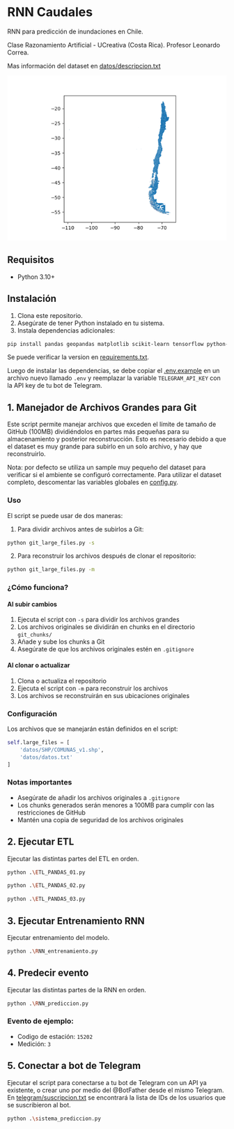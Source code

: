 # RNN Caudales
RNN para predicción de inundaciones en Chile.

Clase Razonamiento Artificial - UCreativa (Costa Rica). Profesor Leonardo Correa.


Mas información del dataset en [datos/descripcion.txt](datos/descripcion.txt)


![datos/descripcion.txt](mapa.png)

## Requisitos

- Python 3.10+

## Instalación

1. Clona este repositorio.
2. Asegúrate de tener Python instalado en tu sistema.
3. Instala dependencias adicionales:

```bash
pip install pandas geopandas matplotlib scikit-learn tensorflow python-telegram-bot urllib3 six python-dotenv
```

Se puede verificar la version en [requirements.txt](requirements.txt).

Luego de instalar las dependencias, se debe copiar el [.env.example](.env.example) en un archivo nuevo llamado `.env` y reemplazar la variable `TELEGRAM_API_KEY` con la API key de tu bot de Telegram.

## 1. Manejador de Archivos Grandes para Git

Este script permite manejar archivos que exceden el límite de tamaño de GitHub (100MB) dividiéndolos en partes más pequeñas para su almacenamiento y posterior reconstrucción. Esto es necesario debido a que el dataset es muy grande para subirlo en un solo archivo, y hay que reconstruirlo.

Nota: por defecto se utiliza un sample muy pequeño del dataset para verificar si el ambiente se configuró correctamente. Para utilizar el dataset completo, descomentar las variables globales en [config.py](config.py).

### Uso

El script se puede usar de dos maneras:

1. Para dividir archivos antes de subirlos a Git:
```bash
python git_large_files.py -s
```

2. Para reconstruir los archivos después de clonar el repositorio:
```bash
python git_large_files.py -m
```

### ¿Cómo funciona?

#### Al subir cambios
1. Ejecuta el script con `-s` para dividir los archivos grandes
2. Los archivos originales se dividirán en chunks en el directorio `git_chunks/`
3. Añade y sube los chunks a Git
4. Asegúrate de que los archivos originales estén en `.gitignore`

#### Al clonar o actualizar
1. Clona o actualiza el repositorio
2. Ejecuta el script con `-m` para reconstruir los archivos
3. Los archivos se reconstruirán en sus ubicaciones originales

### Configuración

Los archivos que se manejarán están definidos en el script:
```python
self.large_files = [
    'datos/SHP/COMUNAS_v1.shp',
    'datos/datos.txt'
]
```

### Notas importantes

- Asegúrate de añadir los archivos originales a `.gitignore`
- Los chunks generados serán menores a 100MB para cumplir con las restricciones de GitHub
- Mantén una copia de seguridad de los archivos originales

## 2. Ejecutar ETL

Ejecutar las distintas partes del ETL en orden.


```bash
python .\ETL_PANDAS_01.py
```

```bash
python .\ETL_PANDAS_02.py
```

```bash
python .\ETL_PANDAS_03.py
```


## 3. Ejecutar Entrenamiento RNN

Ejecutar entrenamiento del modelo.

```bash
python .\RNN_entrenamiento.py
```

## 4. Predecir evento

Ejecutar las distintas partes de la RNN en orden.

```bash
python .\RNN_prediccion.py
```

### Evento de ejemplo:

- Codigo de estación: `15202`
- Medición: `3`


## 5. Conectar a bot de Telegram

Ejecutar el script para conectarse a tu bot de Telegram con un API ya existente, o crear uno por medio del @BotFather desde el mismo Telegram. En [telegram/suscripcion.txt](telegram/suscripcion.txt) se encontrará la lista de IDs de los usuarios que se suscribieron al bot.

```bash
python .\sistema_prediccion.py
```
